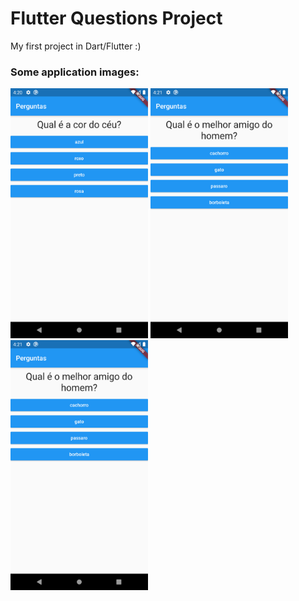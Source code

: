 # Flutter Questions Project 

My first project in Dart/Flutter :)

### Some application images:

<img src="https://github.com/scmfaria/flutter_questions_project/blob/master/2.png" width="220" height="400"/>

<img src="https://github.com/scmfaria/flutter_questions_project/blob/master/3.png" width="220" height="400"/>

<img src="https://github.com/scmfaria/flutter_questions_project/blob/master/3.png" width="220" height="400"/>

